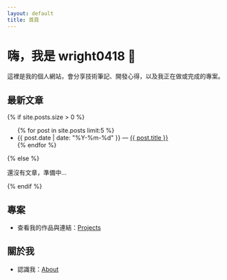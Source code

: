 ```yaml
---
layout: default
title: 首頁
---
```


# 嗨，我是 wright0418 👋

這裡是我的個人網站，會分享技術筆記、開發心得，以及我正在做或完成的專案。

## 最新文章
{% if site.posts.size > 0 %}
<ul>
{% for post in site.posts limit:5 %}
  <li><span>{{ post.date | date: "%Y-%m-%d" }}</span> — <a href="{{ post.url | relative_url }}">{{ post.title }}</a></li>
{% endfor %}
</ul>
{% else %}
<p>還沒有文章，準備中...</p>
{% endif %}

## 專案
- 查看我的作品與連結：<a href="{{ '/projects' | relative_url }}">Projects</a>

## 關於我
- 認識我：<a href="{{ '/about' | relative_url }}">About</a>